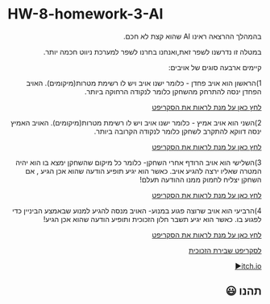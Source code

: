 # HW-8-homework-3-AI
<div dir='rtl' lang='he'>

בהמהלך ההרצאה ראינו AI שהוא קצת לא חכם.

במטלה זו נדרשנו לשפר זאת,ואנחנו בחרנו לשפר למערכת ניווט חכמה יותר.

קיימים ארבעה סוגים של אויבים:

1)הראשון הוא אויב פחדן - כלומר ישנו אויב ויש לו רשימת מטרות(מיקומים).
  האויב הפחדן ינסה להתרחק מהשחקן כלומר לנקודה הרחוקה ביותר.

[לחץ כאן על מנת לראות את הסקריפט](https://github.com/GameDev-K-G/HW8_3_AI/blob/main/Assets/Scripts/2-npc/Patroller.cs)

2)השני הוא אויב אמיץ - כלומר ישנו אויב ויש לו רשימת מטרות(מיקומים).
  האויב האמיץ ינסה דווקא להתקרב לשחקן כלומר לנקודה הקרובה ביותר.
  
[לחץ כאן על מנת לראות את הסקריפט](https://github.com/GameDev-K-G/HW8_3_AI/blob/main/Assets/PatrollerMinDist.cs)

3)השלישי הוא אויב הרודף אחרי השחקן- כלומר כל מיקום שהשחקן ימצא בו הוא יהיה המטרה שאליו ירצה להגיע אויב.
  כאשר הוא יגיע תופיע הודעה שהוא אכן הגיע , אם השחקן יצליח לחמוק ממנו ההודעה תעלם!
  
[לחץ כאן על מנת לראות את הסקריפט](https://github.com/GameDev-K-G/HW8_3_AI/blob/main/Assets/Scripts/2-npc/Chaser.cs)


4)הרביעי הוא אויב שרוצה פגוע במנוע- האויב מנסה להגיע למנוע שבאמצע הביניין כדי לפגוע בו.
  כאשר הוא יגיע תשבר חלון הזכוכית ותופיע הודעה שהוא אכן הגיע!
    
[לחץ כאן על מנת לראות את הסקריפט](https://github.com/GameDev-K-G/HW8_3_AI/blob/main/Assets/Scripts/2-npc/Chaser.cs)

[לסקריפט שבירת הזכוכית](https://github.com/GameDev-K-G/HW8_3_AI/blob/main/Assets/Destroy.cs)

  [itch.io:arrow_forward:](https://gamedevk-g.itch.io/tilemapgame)
 
 
## תהנו :smiley:
</div>
